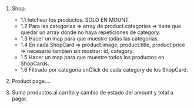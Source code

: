 1. Shop:
    - 1.1 fetchear los productos. SOLO EN MOUNT.
    - 1.2 Para las categorias => array de product.categories => tiene que quedar un array donde no haya
          repeticiones de category.
    - 1.3 Hacer un map para que muestre todas las categorias.
    - 1.4 En cada ShopCard => product.image, product.title, product.price => necesario tambien sin 
          mostrar: id, category.
    - 1.5 Hacer un map para que muestre todos los productos en ShopCards.
    - 1.6 Filtrado por categoria onClick de cada category de los ShopCard.

2. Product page....

3. Suma productos al carrito y cambio de estado del amount y total a pagar.


